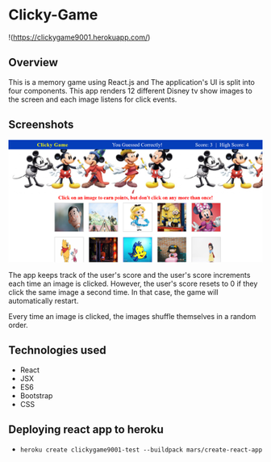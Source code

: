 # Clicky-Game

!(https://clickygame9001.herokuapp.com/)

## Overview

This is a memory game using React.js and The application's UI is split into four components.
This app renders 12 different Disney tv show images to the screen and each image listens for click events.

## Screenshots

![Clicky-Game](https://github.com/edivya/Clicky-Game/blob/master/src/images/Screenshot.png)

The app keeps track of the user's score and the user's score increments each time an image is clicked. However, the user's score resets to 0 if they click the same image a second time. In that case, the game will automatically restart.

Every time an image is clicked, the images shuffle themselves in a random order.

## Technologies used

- React
- JSX
- ES6
- Bootstrap
- CSS

## Deploying react app to heroku

- `heroku create clickygame9001-test --buildpack mars/create-react-app`
